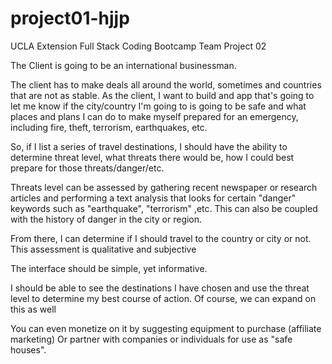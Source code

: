 # project01-hjjp
UCLA Extension Full Stack Coding Bootcamp Team Project 02

The Client is going to be an international businessman. 

The client has to make deals all around the world, sometimes and countries that are not as stable. 
As the client, I want to build and app that's going to let me know if the city/country I'm going to
is going to be safe and what places and plans I can do to make myself prepared for an emergency, 
including fire, theft, terrorism, earthquakes, etc.

So, if I list a series of travel destinations, I should have the ability to determine threat level, 
what threats there would be, how I could best prepare for those threats/danger/etc.


Threats level can be assessed by gathering recent newspaper or research articles and performing a 
text analysis that looks for certain "danger" keywords such as "earthquake", "terrorism" ,etc. 
This can also be coupled with the history of danger in the city or region.


From there, I can determine if I should travel to the country or city or not.
This assessment is qualitative and subjective

The interface should be simple, yet informative. 

I should be able to see the destinations I have chosen and use the threat level to determine
my best course of action. Of course, we can expand on this as well

You can even monetize on it by suggesting equipment to purchase (affiliate marketing)
Or partner with companies or individuals for use as "safe houses".
